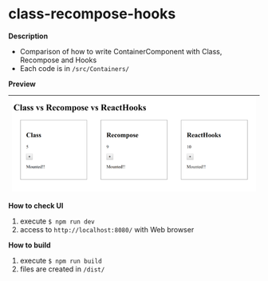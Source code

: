 # class-recompose-hooks

**Description**

- Comparison of how to write ContainerComponent with Class, Recompose and Hooks
- Each code is in `/src/Containers/`

**Preview**

|![preview](preview.png)|
|:-:|

**How to check UI**

1. execute `$ npm run dev`
2. access to `http://localhost:8080/` with Web browser

**How to build**

1. execute `$ npm run build`
2. files are created in `/dist/`
